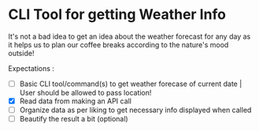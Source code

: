 # CLI Tool for getting Weather Info
It's not a bad idea to get an idea about the weather forecast for any day as it helps us to plan our coffee breaks according to the nature's mood outside!

Expectations :

- [ ] Basic CLI tool/command(s) to get weather forecase of current date | User should be allowed to pass location!
- [x] Read data from making an API call
- [ ] Organize data as per liking to get necessary info displayed when called
- [ ] Beautify the result a bit (optional)
